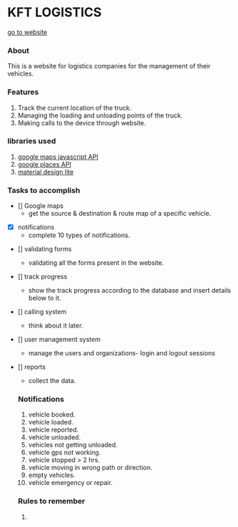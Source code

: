 # KFT LOGISTICS
[go to website](http://www.kft.cu.cc)

### About
This is a website for logistics companies for the management of their vehicles.

### Features
1. Track the current location of the truck.
2. Managing the loading and unloading points of the truck.
3. Making calls to the device through website.

  
### libraries used
1. [google maps javascript API](https://developers.google.com/maps/documentation/javascript/)
2. [google places API](https://developers.google.com/places/)
3. [material design lite](https://getmdl.io)


### Tasks to accomplish
- [] Google maps
   * get the source & destination & route map of a specific vehicle.
- [x] notifications
   * complete 10 types of notifications.
- [] validating forms
   * validating all the forms present in the website.
- [] track progress
   * show the track progress according to the database and insert details below to it.
- [] calling system
   * think about it later.
- [] user management system
   * manage the users and organizations- login and logout sessions
- [] reports
   * collect the data.
   
   ### Notifications
   1. vehicle booked.
   2. vehicle loaded.
   3. vehicle reported.
   4. vehicle unloaded.
   5. vehicles not getting unloaded.
   6. vehicle gps not working.
   7. vehicle stopped > 2 hrs.
   8. vehicle moving in wrong path or direction.
   9. empty vehicles.
   10. vehicle emergency or repair.
   
   
   ### Rules to remember
   1.




